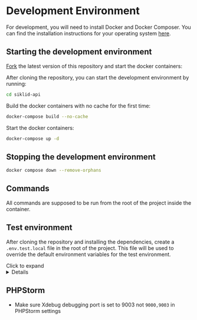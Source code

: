 # Development Environment

For development, you will need to install Docker and Docker Composer. You can
find the installation instructions for your operating system [here](https://docs.docker.com/install/).

## Starting the development environment

[Fork](https://github.com/piscibus/siklid-api/fork) the latest version of this repository and start the docker
containers:

After cloning the repository, you can start the development environment by running:

```bash
cd siklid-api
```

Build the docker containers with no cache for the first time:

```bash
docker-compose build --no-cache
```

Start the docker containers:

```bash
docker-compose up -d
```

## Stopping the development environment

```bash
docker compose down --remove-orphans
```

## Commands

All commands are supposed to be run from the root of the project inside the
container.

## Test environment

After cloning the repository and installing the dependencies, create
a `.env.test.local` file in the root of the project. This file will be used to
override the default environment variables for the test environment.

<summary>Click to expand</summary>
<details>

```
# define your env variables for the test env here
KERNEL_CLASS='App\Kernel'
APP_SECRET='$ecretf0rt3st'
SYMFONY_DEPRECATIONS_HELPER=999999
PANTHER_APP_ENV=panther
PANTHER_ERROR_SCREENSHOT_DIR=./var/error-screenshots

###> doctrine/mongodb-odm-bundle ###
MONGODB_URL=mongodb://root:secret@mongodb:27017
MONGODB_DB=siklid
###< doctrine/mongodb-odm-bundle ###

```

</details>

## PHPStorm

- Make sure Xdebug debugging port is set to 9003 not `9000,9003` in PHPStorm settings
